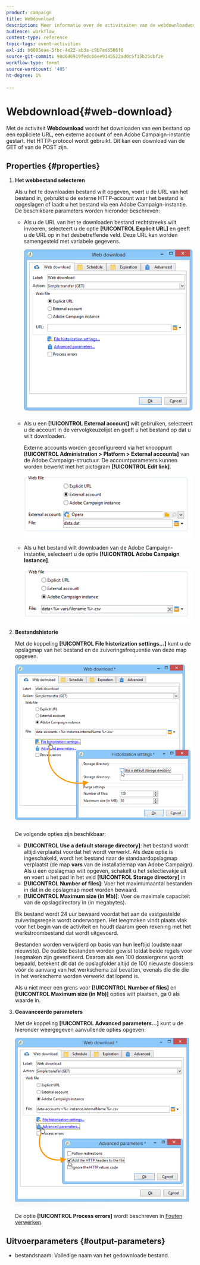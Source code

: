 ```yaml
---
product: campaign
title: Webdownload
description: Meer informatie over de activiteiten van de webdownloadworkflow
audience: workflow
content-type: reference
topic-tags: event-activities
exl-id: b6005eae-5fbc-4e22-ab3a-c9b7ed6506f6
source-git-commit: 98d646919fedc66ee9145522ad0c5f15b25dbf2e
workflow-type: tm+mt
source-wordcount: '405'
ht-degree: 1%

---
```


# Webdownload{#web-download}

Met de activiteit **Webdownload** wordt het downloaden van een bestand op een expliciete URL, een externe account of een Adobe Campaign-instantie gestart. Het HTTP-protocol wordt gebruikt. Dit kan een download van de GET of van de POST zijn.

## Properties {#properties}

1. **Het webbestand selecteren**

   Als u het te downloaden bestand wilt opgeven, voert u de URL van het bestand in, gebruikt u de externe HTTP-account waar het bestand is opgeslagen of laadt u het bestand via een Adobe Campaign-instantie. De beschikbare parameters worden hieronder beschreven:

   * Als u de URL van het te downloaden bestand rechtstreeks wilt invoeren, selecteert u de optie **[!UICONTROL Explicit URL]** en geeft u de URL op in het desbetreffende veld. Deze URL kan worden samengesteld met variabele gegevens.

      ![](assets/download_web_edit.png)

   * Als u een **[!UICONTROL External account]** wilt gebruiken, selecteert u de account in de vervolgkeuzelijst en geeft u het bestand op dat u wilt downloaden.

      Externe accounts worden geconfigureerd via het knooppunt **[!UICONTROL Administration > Platform > External accounts]** van de Adobe Campaign-structuur. De accountparameters kunnen worden bewerkt met het pictogram **[!UICONTROL Edit link]**.

      ![](assets/download_web_edit_external.png)

   * Als u het bestand wilt downloaden van de Adobe Campaign-instantie, selecteert u de optie **[!UICONTROL Adobe Campaign Instance]**.

      ![](assets/download_web_edit_instance.png)

1. **Bestandshistorie**

   Met de koppeling **[!UICONTROL File historization settings...]** kunt u de opslagmap van het bestand en de zuiveringsfrequentie van deze map opgeven.

   ![](assets/download_web_edit_hist.png)

   De volgende opties zijn beschikbaar:

   * **[!UICONTROL Use a default storage directory]**: het bestand wordt altijd verplaatst voordat het wordt verwerkt. Als deze optie is ingeschakeld, wordt het bestand naar de standaardopslagmap verplaatst (de map **vars** van de installatiemap van Adobe Campaign). Als u een opslagmap wilt opgeven, schakelt u het selectievakje uit en voert u het pad in het veld **[!UICONTROL Storage directory]** in
   * **[!UICONTROL Number of files]**: Voer het maximumaantal bestanden in dat in de opslagmap moet worden bewaard.
   * **[!UICONTROL Maximum size (in Mb)]**: Voer de maximale capaciteit van de opslagdirectory in (in megabytes).

   Elk bestand wordt 24 uur bewaard voordat het aan de vastgestelde zuiveringsregels wordt onderworpen. Het leegmaken vindt plaats vlak voor het begin van de activiteit en houdt daarom geen rekening met het werkstroombestand dat wordt uitgevoerd.

   Bestanden worden verwijderd op basis van hun leeftijd (oudste naar nieuwste). De oudste bestanden worden gewist totdat beide regels voor leegmaken zijn geverifieerd. Daarom als een 100 dossiergrens wordt bepaald, betekent dit dat de opslagfolder altijd de 100 nieuwste dossiers vóór de aanvang van het werkschema zal bevatten, evenals die die die in het werkschema worden verwerkt dat lopend is.

   Als u niet meer een grens voor **[!UICONTROL Number of files]** en **[!UICONTROL Maximum size (in Mb)]** opties wilt plaatsen, ga 0 als waarde in.

1. **Geavanceerde parameters**

   Met de koppeling **[!UICONTROL Advanced parameters...]** kunt u de hieronder weergegeven aanvullende opties opgeven:

   ![](assets/download_web_edit_advanced.png)

   De optie **[!UICONTROL Process errors]** wordt beschreven in [Fouten verwerken](../../workflow/using/monitoring-workflow-execution.md#processing-errors).

## Uitvoerparameters {#output-parameters}

* bestandsnaam: Volledige naam van het gedownloade bestand.

